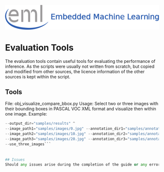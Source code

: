 <div align="center">
  <img src="./images/eml_logo_and_text.png">
</div>

# Evaluation Tools

The evaluation tools contain useful tools for evaluating the performance of inference. As the scripts were usually not written from scratch, but copied 
and modified from other sources, the licence information of the other sources is kept within the script.

## Tools
File: obj_visualize_compare_bbox.py
Usage: Select two or three images with their bounding boxes in PASCAL VOC XML format and visualize then within one image.
Example: 
```python obj_visualize_compare_bbox.py --labelmap="samples/annotations/label_map.pbtxt" ^
--output_dir="samples/results" ^
--image_path1="samples/images/0.jpg" --annotation_dir1="samples/annotations/xml" --title1="Image 1" ^
--image_path2="samples/images/10.jpg" --annotation_dir2="samples/annotations/xml" --title2="Image 2" ^
--image_path3="samples/images/20.jpg" --annotation_dir3="samples/annotations/xml" --title3="Image 3" ^
--use_three_images```


## Issues
Should any issues arise during the completion of the guide or any errors noted, please let us know by filing an issue and help us keep up the quality.
